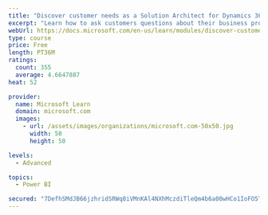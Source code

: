 ```yaml
---
title: "Discover customer needs as a Solution Architect for Dynamics 365 and Power Platform"
excerpt: "Learn how to ask customers questions about their business processes and feature requirements to create a viable solution."
webUrl: https://docs.microsoft.com/en-us/learn/modules/discover-customer-needs/
type: course
price: Free
length: PT36M
ratings:
  count: 355
  average: 4.6647887
heat: 52

provider:
  name: Microsoft Learn
  domain: microsoft.com
  images:
    - url: /assets/images/organizations/microsoft.com-50x50.jpg
      width: 50
      height: 50

levels:
  - Advanced

topics:
  - Power BI

secured: "7DefhSMdJB66jzhridSRWq8iVMnKAl4NXhMczdiTleQm4b6a00wHCo1IoFO5TB8I8/hI/WkIrwaXOhVW6eE+k1waY8JwwdthC/G77ttSNFM5Ne02Ezrwfk7ZbAqf92/YSWpgDxtmIGAvTCejjDKRclxY5897lgdlq+iCfePaEagBCmcmCuLtK7B3Bot88bDc4iaeoQsHu/FZarl3XgMTPXv7zYWEyr/pXgQitv0erDcLSb1bnMuKmV4ZRe42tj/mOrekcunb5H1lGAyz2AaKii7LJApl5N9Kp/ik7nP+cBHDkaiwbey6ypS8PY2zGQQO/3ts0/3M+aKx+gdxpdxJ5H/meSpcjA/51up5c97aOLS186tV1CnGEzD7hA2MPBQDGpGIjhmTmlnLols2dPU0fA==;EKFVQYiOoLpkrvqCqIuuuQ=="
---
```


